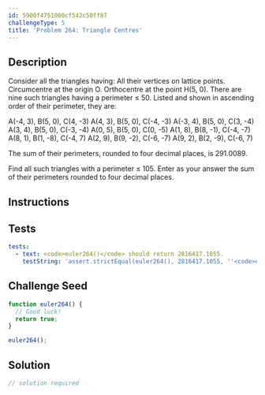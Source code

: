 ```yaml
---
id: 5900f4751000cf542c50ff87
challengeType: 5
title: 'Problem 264: Triangle Centres'
---
```


## Description
<section id='description'>
Consider all the triangles having:
All their vertices on lattice points.
Circumcentre at the origin O.
Orthocentre at the point H(5, 0).
There are nine such triangles having a perimeter ≤ 50.
Listed and shown in ascending order of their perimeter, they are:

A(-4, 3), B(5, 0), C(4, -3)
A(4, 3), B(5, 0), C(-4, -3)
A(-3, 4), B(5, 0), C(3, -4)
A(3, 4), B(5, 0), C(-3, -4)
A(0, 5), B(5, 0), C(0, -5)
A(1, 8), B(8, -1), C(-4, -7)
A(8, 1), B(1, -8), C(-4, 7)
A(2, 9), B(9, -2), C(-6, -7)
A(9, 2), B(2, -9), C(-6, 7)

The sum of their perimeters, rounded to four decimal places, is 291.0089.

Find all such triangles with a perimeter ≤ 105.
Enter as your answer the sum of their perimeters rounded to four decimal places.
</section>

## Instructions
<section id='instructions'>

</section>

## Tests
<section id='tests'>

```yml
tests:
  - text: <code>euler264()</code> should return 2816417.1055.
    testString: 'assert.strictEqual(euler264(), 2816417.1055, ''<code>euler264()</code> should return 2816417.1055.'');'

```

</section>

## Challenge Seed
<section id='challengeSeed'>

<div id='js-seed'>

```js
function euler264() {
  // Good luck!
  return true;
}

euler264();
```

</div>



</section>

## Solution
<section id='solution'>

```js
// solution required
```
</section>
